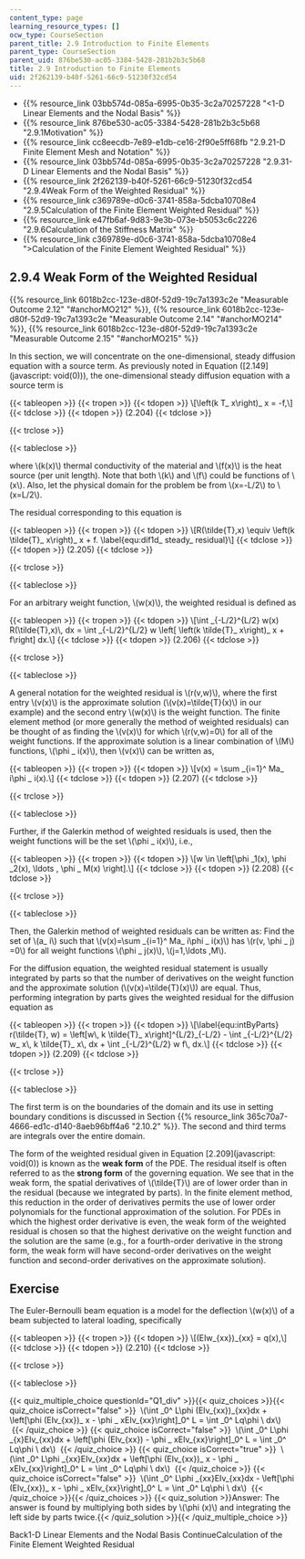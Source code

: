 ```yaml
---
content_type: page
learning_resource_types: []
ocw_type: CourseSection
parent_title: 2.9 Introduction to Finite Elements
parent_type: CourseSection
parent_uid: 876be530-ac05-3384-5428-281b2b3c5b68
title: 2.9 Introduction to Finite Elements
uid: 2f262139-b40f-5261-66c9-51230f32cd54
---
```


*   {{% resource_link 03bb574d-085a-6995-0b35-3c2a70257228 "\<1-D Linear Elements and the Nodal Basis" %}}
*   {{% resource_link 876be530-ac05-3384-5428-281b2b3c5b68 "2.9.1Motivation" %}}
*   {{% resource_link cc8eecdb-7e89-e1db-ce16-2f90e5ff68fb "2.9.21-D Finite Element Mesh and Notation" %}}
*   {{% resource_link 03bb574d-085a-6995-0b35-3c2a70257228 "2.9.31-D Linear Elements and the Nodal Basis" %}}
*   {{% resource_link 2f262139-b40f-5261-66c9-51230f32cd54 "2.9.4Weak Form of the Weighted Residual" %}}
*   {{% resource_link c369789e-d0c6-3741-858a-5dcba10708e4 "2.9.5Calculation of the Finite Element Weighted Residual" %}}
*   {{% resource_link e47fb6af-9d83-9e3b-073e-b5053c6c2226 "2.9.6Calculation of the Stiffness Matrix" %}}
*   {{% resource_link c369789e-d0c6-3741-858a-5dcba10708e4 "\>Calculation of the Finite Element Weighted Residual" %}}

2.9.4 Weak Form of the Weighted Residual
----------------------------------------

{{% resource_link 6018b2cc-123e-d80f-52d9-19c7a1393c2e "Measurable Outcome 2.12" "#anchorMO212" %}}, {{% resource_link 6018b2cc-123e-d80f-52d9-19c7a1393c2e "Measurable Outcome 2.14" "#anchorMO214" %}}, {{% resource_link 6018b2cc-123e-d80f-52d9-19c7a1393c2e "Measurable Outcome 2.15" "#anchorMO215" %}}

In this section, we will concentrate on the one-dimensional, steady diffusion equation with a source term. As previously noted in Equation ([2.149](javascript: void(0))), the one-dimensional steady diffusion equation with a source term is

{{< tableopen >}}
{{< tropen >}}
{{< tdopen >}}
\\\[\\left(k T\_ x\\right)\_ x = -f,\\\]
{{< tdclose >}}
{{< tdopen >}}
(2.204)
{{< tdclose >}}

{{< trclose >}}

{{< tableclose >}}

where \\(k(x)\\) thermal conductivity of the material and \\(f(x)\\) is the heat source (per unit length). Note that both \\(k\\) and \\(f\\) could be functions of \\(x\\). Also, let the physical domain for the problem be from \\(x=-L/2\\) to \\(x=L/2\\).

The residual corresponding to this equation is

{{< tableopen >}}
{{< tropen >}}
{{< tdopen >}}
\\\[R(\\tilde{T},x) \\equiv \\left(k \\tilde{T}\_ x\\right)\_ x + f. \\label{equ:dif1d\_ steady\_ residual}\\\]
{{< tdclose >}}
{{< tdopen >}}
(2.205)
{{< tdclose >}}

{{< trclose >}}

{{< tableclose >}}

For an arbitrary weight function, \\(w(x)\\), the weighted residual is defined as

{{< tableopen >}}
{{< tropen >}}
{{< tdopen >}}
\\\[\\int \_{-L/2}^{L/2} w(x) R(\\tilde{T},x)\\, dx = \\int \_{-L/2}^{L/2} w \\left\[ \\left(k \\tilde{T}\_ x\\right)\_ x + f\\right\] dx.\\\]
{{< tdclose >}}
{{< tdopen >}}
(2.206)
{{< tdclose >}}

{{< trclose >}}

{{< tableclose >}}

A general notation for the weighted residual is \\(r(v,w)\\), where the first entry \\(v(x)\\) is the approximate solution (\\(v(x)=\\tilde{T}(x)\\) in our example) and the second entry \\(w(x)\\) is the weight function. The finite element method (or more generally the method of weighted residuals) can be thought of as finding the \\(v(x)\\) for which \\(r(v,w)=0\\) for all of the weight functions. If the approximate solution is a linear combination of \\(M\\) functions, \\(\\phi \_ i(x)\\), then \\(v(x)\\) can be written as,

{{< tableopen >}}
{{< tropen >}}
{{< tdopen >}}
\\\[v(x) = \\sum \_{i=1}^ Ma\_ i\\phi \_ i(x).\\\]
{{< tdclose >}}
{{< tdopen >}}
(2.207)
{{< tdclose >}}

{{< trclose >}}

{{< tableclose >}}

Further, if the Galerkin method of weighted residuals is used, then the weight functions will be the set \\(\\phi \_ i(x)\\), i.e.,

{{< tableopen >}}
{{< tropen >}}
{{< tdopen >}}
\\\[w \\in \\left\[\\phi \_1(x), \\phi \_2(x), \\ldots , \\phi \_ M(x) \\right\].\\\]
{{< tdclose >}}
{{< tdopen >}}
(2.208)
{{< tdclose >}}

{{< trclose >}}

{{< tableclose >}}

Then, the Galerkin method of weighted residuals can be written as: Find the set of \\(a\_ i\\) such that \\(v(x)=\\sum \_{i=1}^ Ma\_ i\\phi \_ i(x)\\) has \\(r(v, \\phi \_ j) =0\\) for all weight functions \\(\\phi \_ j(x)\\), \\(j=1,\\ldots ,M\\).

For the diffusion equation, the weighted residual statement is usually integrated by parts so that the number of derivatives on the weight function and the approximate solution (\\(v(x)=\\tilde{T}(x)\\)) are equal. Thus, performing integration by parts gives the weighted residual for the diffusion equation as

{{< tableopen >}}
{{< tropen >}}
{{< tdopen >}}
\\\[\\label{equ:intByParts} r(\\tilde{T}, w) = \\left\[w\\, k \\tilde{T}\_ x\\right\]^{L/2}\_{-L/2} - \\int \_{-L/2}^{L/2} w\_ x\\, k \\tilde{T}\_ x\\, dx + \\int \_{-L/2}^{L/2} w f\\, dx.\\\]
{{< tdclose >}}
{{< tdopen >}}
(2.209)
{{< tdclose >}}

{{< trclose >}}

{{< tableclose >}}

The first term is on the boundaries of the domain and its use in setting boundary conditions is discussed in Section {{% resource_link 365c70a7-4666-ed1c-d140-8aeb96bff4a6 "2.10.2" %}}. The second and third terms are integrals over the entire domain.

The form of the weighted residual given in Equation [2.209](javascript: void(0)) is known as the **weak form** of the PDE. The residual itself is often referred to as the **strong form** of the governing equation. We see that in the weak form, the spatial derivatives of \\(\\tilde{T}\\) are of lower order than in the residual (because we integrated by parts). In the finite element method, this reduction in the order of derivatives permits the use of lower order polynomials for the functional approximation of the solution. For PDEs in which the highest order derivative is even, the weak form of the weighted residual is chosen so that the highest derivative on the weight function and the solution are the same (e.g., for a fourth-order derivative in the strong form, the weak form will have second-order derivatives on the weight function and second-order derivatives on the approximate solution).

Exercise
--------

The Euler-Bernoulli beam equation is a model for the deflection \\(w(x)\\) of a beam subjected to lateral loading, specifically

{{< tableopen >}}
{{< tropen >}}
{{< tdopen >}}
\\\[(EIw\_{xx})\_{xx} = q(x),\\\]
{{< tdclose >}}
{{< tdopen >}}
(2.210)
{{< tdclose >}}

{{< trclose >}}

{{< tableclose >}}

{{< quiz_multiple_choice questionId="Q1_div" >}}{{< quiz_choices >}}{{< quiz_choice isCorrect="false" >}}&nbsp; \\(\\int \_0^ L\\phi (EIv\_{xx})\_{xx}dx + \\left\[\\phi (EIv\_{xx})\_ x - \\phi \_ xEIv\_{xx}\\right\]\_0^ L = \\int \_0^ Lq\\phi \\ dx\\) &nbsp;{{< /quiz_choice >}}
{{< quiz_choice isCorrect="false" >}}&nbsp; \\(\\int \_0^ L\\phi \_{x}EIv\_{xx}dx + \\left\[\\phi (EIv\_{xx}) - \\phi \_ xEIv\_{xx}\\right\]\_0^ L = \\int \_0^ Lq\\phi \\ dx\\) &nbsp;{{< /quiz_choice >}}
{{< quiz_choice isCorrect="true" >}}&nbsp; \\(\\int \_0^ L\\phi \_{xx}EIv\_{xx}dx + \\left\[\\phi (EIv\_{xx})\_ x - \\phi \_ xEIv\_{xx}\\right\]\_0^ L = \\int \_0^ Lq\\phi \\ dx\\) &nbsp;{{< /quiz_choice >}}
{{< quiz_choice isCorrect="false" >}}&nbsp; \\(\\int \_0^ L\\phi \_{xx}EIv\_{xx}dx - \\left\[\\phi (EIv\_{xx})\_ x - \\phi \_ xEIv\_{xx}\\right\]\_0^ L = \\int \_0^ Lq\\phi \\ dx\\) &nbsp;{{< /quiz_choice >}}{{< /quiz_choices >}}
{{< quiz_solution >}}Answer: The answer is found by multiplying both sides by \\(\\phi (x)\\) and integrating the left side by parts twice.{{< /quiz_solution >}}{{< /quiz_multiple_choice >}}

Back1-D Linear Elements and the Nodal Basis ContinueCalculation of the Finite Element Weighted Residual